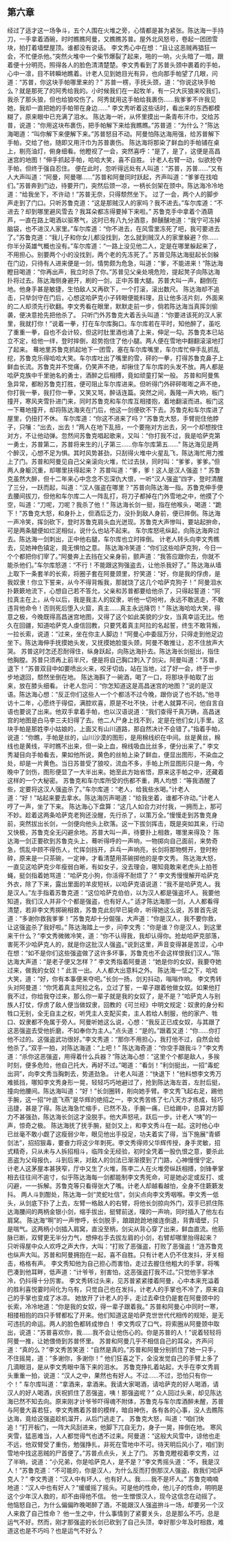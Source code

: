 ## 第六章

经过了适才这一场争斗，五个人围在火堆之旁，心情都是甚为紧张。陈达海一手持刀，一手拿着酒碗，时时瞧瞧阿曼，又瞧瞧苏普。屋外北风怒号，卷起一团团雪块，拍打着墙壁屋顶。谁都没有说话。
李文秀心中在想：“且让这恶贼再猖狂一会，不忙便杀他。”突然火堆中一个柴节爆裂了起来，啪的一响，火头暗了一暗，跟着便十分明亮，照得各人的脸色清清楚楚。李文秀看到了苏普头颈中裹着的手帕，心中一凛，目不转瞬地瞧着。计老人见到她目光有异，也向那手帕望了几眼，问道：“苏普，你这块手帕哪里来的？”
苏普一楞，手抚头颈，道：“你说这块手帕么？就是那死了的阿秀给我的。小时候我们在一起牧羊，有一只大灰狼来咬我们，我杀了那头狼，但也给狼咬伤了。阿秀就用这手帕给我裹伤……我爹爹不许我见她，我却一直把她的手帕带在身边……”
李文秀听着这些话时，看出来的东西都模糊了，原来眼中已充满了泪水。
陈达海一听，从怀里摸出一条青布汗巾，交给苏普，说道：“你用这块布裹伤，把手帕解下来给我瞧瞧。”苏普道：“为什么？”陈达海喝道：“叫你解下来便解下来。”苏普怒目不动。阿曼怕陈达海用强，给苏普解下手帕，交给了他，随即又用汗巾为苏普裹伤。
陈达海将那染了鲜血的手帕铺在桌上，剔亮油灯，俯身细看。他瞪视了一会，突然喜呼：“是了，是了，这便是高昌迷宫的地图！”伸手抓起手帕，哈哈大笑，喜不自胜。
计老人右臂一动，似欲抢夺手帕，但终于强自忍住。
便在此时，忽听得远处有人叫道：“苏普，苏普……”又有人大声叫道：“阿曼，阿曼哪……”苏普和阿曼同时跃起，齐声叫道：“爹爹在找咱们。”苏普奔到门边，待要开门，突然后颈一凉，一柄长剑架在颈中。陈达海冷冷地道：“给我坐下，不许动！”苏普无奈，只得颓然坐下。
过了一会，两个人的脚步声走到了门口。只听苏鲁克道：“这是那贼汉人的家吗？我不进去。”车尔库道：“不进去？却到哪里避风雪去？我耳朵都冻得要掉下来啦。”
苏鲁克手中拿着个酒葫芦，一直在路上喝酒以驱寒气，这时已有八九分酒意，醉醺醺地道：“我宁可冻掉脑袋，也不进汉人家里。”车尔库道：“你不进去，在风雪里冻死了吧，我可要进去了。”苏鲁克道：“我儿子和你女儿都没找到，怎么就到贼汉人的家里躲避？你……你半分英雄气概也没有。”车尔库道：“一路上没见他二人，定是在哪里躲起来了，不用担心。别要两个小的没找到，两个老的先冻死了。”
苏普见陈达海挺起长剑躲在门边，只待有人进来便是一剑，情势颇为危急，叫道：“爹，不能进来！”陈达海瞪目喝道：“你再出声，我立时杀了你。”苏普见父亲处境危险，提起凳子向陈达海扑将过去。陈达海侧身避开，刷的一剑，正中苏普大腿。苏普大叫一声，翻倒在地。他身手甚是敏捷，生怕敌人又再砍下，一个打滚，滚出数尺。
陈达海却不追击，只举剑守在门后，心想这哈萨克小子转眼便能料理，且让他多活片刻，外面来的二人却须先行砍翻。李文秀看在眼里，默默走前一步，倘若陈达海当真挥剑偷袭，便决意抢先把他杀了。
只听门外苏鲁克大着舌头叫道：“你要进该死的汉人家里，我就打你！”说着一拳，打在车尔库胸口。车尔库若在平时，知他醉了，虽吃了重重一拳，自也不会计较，但这时肚里酒也涌了上来，伸足一勾。苏鲁克本已站立不定，给他一绊，登时摔倒，趁势抱住了他小腿。两人便在雪地中翻翻滚滚地打了起来。
蓦地里苏鲁克抓起地下一团雪，塞在车尔库嘴里，车尔库忙伸手乱抓乱挖，苏鲁克乐得哈哈大笑。车尔库吐出了嘴里的雪，砰的一拳，打得苏鲁克鼻子上鲜血长流。苏鲁克并不觉痛，仍笑声不绝，却揪住了车尔库的头发不放。两人都是哈萨克族中千里驰名的勇士，酒醉之后相搏，竟如顽童打架一般。
苏普和阿曼焦急异常，都盼苏鲁克打胜，便可阻止车尔库进来。但听得门外砰砰嘭嘭之声不绝，你打我一拳，我打你一拳，又笑又骂，醉话连篇。突然之间，轰隆一声大响，板门撞开，寒风夹雪扑进门来，同时苏鲁克和车尔库互相搂抱，着地翻滚而进。板门这一下蓦地撞开，却将陈达海夹在门后，他这一剑便砍不下去。苏鲁克和车尔库进了屋里，仍扭打不休。
车尔库道：“你这不进来了吗？”苏鲁克大怒，手臂扼住他脖子，只嚷：“出去，出去！”两人在地下乱扭，一个要拖对方出去，另一个却想按住对方，不让他动弹。忽然间苏鲁克唱起歌来，又叫：“你打我不过，我是哈萨克第一勇士，苏普第二，苏普将来生的儿子第三……你车尔库第五……”
陈达海见是两个醉汉，心想不足为惧。其时风势甚劲，只刮得火堆中火星乱飞，陈达海忙用力推上了门。苏普和阿曼见自己父亲滚向火堆，忙过去扶，同时叫：“爹爹，爹爹。”但两人身躯沉重，却哪里扶得起来？
苏普叫道：“爹，爹！这人是汉人强盗！”
苏鲁克虽然大醉，但十二年来心中念念不忘深仇大恨，一听“汉人强盗”四字，登时清醒了三分，一跃而起，叫道：“汉人强盗在哪里？”苏普向陈达海一指。苏鲁克伸手便去腰间拔刀，但他和车尔库二人一阵乱打，将刀子都掉在门外雪地之中，他摸了个空，叫道：“刀呢，刀呢？我杀了他！”
陈达海长剑一挺，指在他喉头，喝道：“跪下！”苏鲁克大怒，和身扑上，但酒后乏力，没扑到敌人身前，便已摔倒。陈达海一声冷笑，挥剑砍下，登时苏鲁克肩头血光迸现。苏鲁克大声惨叫，要站起拚命，可是两条腿便如烂泥相似，说什么也站不起来。
车尔库怒吼纵起，向陈达海奔过去。陈达海一剑刺出，正中他右腿，车尔库也立时摔倒。
计老人转头向李文秀瞧去，见她神色镇定，竟无惧怕之意。
陈达海冷笑道：“你们这些哈萨克狗，今日一个个都把你们宰了。”阿曼奔上去挡在父亲身前，颤声道：“我答应跟你去，你就不能杀他们。”车尔库怒道：“不行！不能跟这狗强盗去，让他杀我好了。”
陈达海从墙上取下一条套羊的长索，将圈子套在阿曼颈里，狞笑道：“好，你是我的俘虏，是我奴隶！你立下誓来，从今不得背叛我，那就饶了这几个哈萨克狗子！”
阿曼泪水扑簌簌地流下，心想自己若不答允，父亲和苏普都要给他杀了，只得起誓道：“阿拉真主在上，从今以后，我是我主人的奴隶，听他一切吩咐，永远不敢逃走，不敢违背他命令！否则死后堕入火窟，真主……真主永远降罚！”
陈达海哈哈大笑，得意之极，今晚既得高昌迷宫地图，又得了这个如此美貌的少女，当真幸运无比。他久在回疆，知道哈萨克人虔信回教，只要凭着真主阿拉的名起誓，终生不敢背叛，一拉长索，说道：“过来，坐在你主人脚边！”阿曼心中委屈万分，只得走到他足边坐下。陈达海伸手抚摸她头发，又抚摸她脸蛋头颈，阿曼不敢推让，忍不住放声大哭。
苏普这时怎还忍耐得住，纵身跃起，向陈达海扑去。陈达海长剑挺出，指住他胸膛。苏普只须再上前半尺，便是将自己胸口刺入了剑尖。阿曼叫道：“苏普，退下！”苏普双目中如要喷出火来，咬牙切齿，站在当地，过了好一会，终于一步步地退回，颓然坐倒在地。
陈达海斟了一碗酒，喝了一口，将那块手帕取了出来，放在膝头细看。
计老人忽问：“你怎知道这是高昌迷宫的地图？”说的是汉语。陈达海心想：“反正你们这些人一个个都活不过今晚，跟你说了也不妨。”他寻访十二年，心愿终于得偿，满腔欢喜，原是不吐不快，计老人就算不问，他自言自语也要说了出来。他双手拿着手帕，也以汉语说道：“我们查得千真万确，高昌迷宫的地图是白马李三夫妇得了去。他二人尸身上找不到，定是在他们女儿手里。这块手帕是那姓李小姑娘的，上面又有山川道路，那自然决计不会错了。”指着手帕，说道：“你瞧，手帕是丝的，山川沙漠的图形，是用棉线织在中间。丝是黄丝，棉线也是黄线，平时瞧不出来，但一染上血，棉线吸血比丝多，便分出来了。”
李文秀凝目向手帕看去，果如他所说，黄色的丝帕上染了鲜血，便显出图形，不染血之处，却是一片黄色。当日苏普受了狼咬，流血不多，手帕上所显图形只是一角，今晚中了剑伤，图形便显了一大半出来。她至此方始省悟，原来这手帕之中，还藏着这样的一个大秘密。
苏鲁克和车尔库所受的伤都不重，两人均想：“等我酒醒了些，定要将这汉人强盗杀了。”车尔库道：“老人，给我些水喝。”计老人道：“好！”站起来要去拿水。陈达海厉声喝道：“给我坐着，谁都不许动。”计老人哼了一声，坐了下来。
陈达海心下盘算：“这几人如合力对付我，一拥而上，那可不妙。趁着这两条哈萨克老狗还没醒，先行杀了，以策万全。”慢慢走到苏鲁克身前，突然拔出长剑，一剑便向他头上砍落。这一下拔剑挥击，既是突如其来，行动又快极，苏鲁克全无闪避余地。苏普大叫一声，待要扑上相救，哪里来得及？
陈达海一剑正要砍到苏鲁克头上，蓦听得呼的一声响，一物掷向自己面前，来势奇急，慌乱中顾不得伤人，忙挥剑挡开，乒乓一声响亮，长剑将那物劈开，登时粉碎，原来是一只茶碗，一定神，才看清楚用茶碗掷他的是李文秀。
陈达海大怒，一直见这哈萨克少年瘦弱白晰，有如女子，没去理会，哪知竟敢来老虎头上拍苍蝇，挺剑指着她骂道：“哈萨克小狗，你活得不耐烦了？”
李文秀慢慢解开哈萨克外衣，除了下来，露出里面的羊皮短袄，以哈萨克语说道：“我不是哈萨克人。我是汉人。”左手指着苏鲁克道：“这位哈萨克伯伯，以为汉人都是强盗坏人。我要他知道，我们汉人并非个个都是强盗，也有好人。”
适才陈达海那一剑，人人都看得清楚，若非李文秀掷碗相救，苏鲁克此刻早已毙命，听得她这么说，苏普首先说道：“多谢你救我爹爹！”苏鲁克却十分倔强，大声道：“你是汉人，我不要你救，让这强盗杀了我好啦。”
陈达海踏上一步，问李文秀：“你是谁？你是汉人，到这里来干什么？”李文秀微微冷笑，道：“你不认得我，我却认得你。抢劫哈萨克部落，害死不少哈萨克人的，就是你这批汉人强盗。”说到这里，声音变得甚是苦涩，心中在想：“如不是你们这些强盗做了这许多坏事，苏鲁克也不会这样恨我们汉人。”陈达海大声道：“是老子便又怎样？”
李文秀指着阿曼道：“她是你的女奴，我要夺她过来，做我的女奴！”
此言一出。人人都大出意料之外。
陈达海一怔之下，哈哈大笑，道：“好，你有本事便来夺吧。”长剑一扬，剑刃抖动，嗡嗡作响。
李文秀转头对阿曼道：“你凭着真主阿拉之名，立过了誓，一辈子跟着他做女奴。如果他打我不过，你给我夺过来，那么你一辈子就是我的女奴了，是不是？”哈萨克人与别族人打仗，俘虏了敌人便当做奴隶，回教的《可兰经》中明文规定：奴隶的身分和牲口无别，全无自主之权，听凭主人支配买卖，主人若给人制服，他的家产、牲口、奴隶都不免属于旁人。阿曼听她这么说，心想：“我反正已成女奴，与其跟了这恶强盗去受他折磨，不如奉你为主人。”点头道：“是的。”跟着又道：“你……你打他不过的。这强盗武功很好。”李文秀道：“那你不用担心，我打他不过，自然会给他杀了。”双手一拍，对陈达海道：“上吧！”
陈达海奇道：“你空手跟我斗？”李文秀道：“杀你这恶强盗，用得着什么兵器？”陈达海心想：“这里个个都是敌人，多挨时刻，便多危险，他自己托大，再好不过。”喝道：“看剑！”利剑挺出，一招“毒蛇出洞”，向李文秀当胸刺去，势道劲急。
计老人叫道：“快退下！”他料想李文秀万难抵挡，哪知李文秀身形一晃，轻轻巧巧地避过了，抢到陈达海左首，左肘后挺，撞向他腰间。陈达海叫道：“好！”长剑圈转，削向她手臂。李文秀飞起右足，踢他手腕，这一招“叶底飞燕”是华辉的绝招之一，李文秀苦练了七八天方才练成，轻巧迅捷，甚是了得。陈达海急忙缩手，已然不及，手腕一痛，已给踢中，总算对方脚力不甚强劲，陈达海长剑这才没脱手。他大声怒吼，跃后一步。计老人“咦”的一声，惊奇之极。
陈达海抚了抚手腕，挺剑又上，和李文秀斗在一起。这时他心中已丝毫不敢小觑了这瘦弱少年，眼见他出手投足，功夫着实了得，当下施展“青蟒剑法”，招招狠毒，要奋力将这少年刺死。李文秀得师父华辉传授，身手灵敏，招式精奇，只从未与人拆招相斗，临阵全无经验，初时全凭着一股仇恨之意，要杀此恶盗为父母报仇，斗到后来，对敌人的剑法已渐渐摸到了门路，心神慢慢宁定。
计老人这茅屋本甚狭窄，厅中又生了火堆，陈李二人在火堆旁纵跃相搏，剑锋拳掌相去往往间不逾寸，似乎陈达海每一剑都能制李文秀死命，可是她必定或反打、或闪避，一一拆解。苏鲁克等只看得张大了嘴。计老人却越看越怕，全身不住簌簌发抖。
两人斗到酣处，陈达海一剑“灵蛇吐信”，剑尖点向李文秀咽喉。李文秀一低头，从剑底下扑了上去，左臂一格敌人的右臂，将他长剑掠向外门，双手已抓住陈达海腰间的两柄金银小剑，缩手拔出，挺臂前送，噗的一声响，同时插入了他左右肩窝。
陈达海“啊”的一声惨呼，长剑脱手，踉踉跄跄地接连倒退，背靠墙壁，只是喘气。这两柄小剑插入肩窝，直没至柄，剑尖从背心穿了出来，鲜血直流。他筋脉已断，双臂更无半分力气，想伸右手去拔左肩的小剑，右臂却哪里抬得起来？
只听得屋中众人欢呼之声大作，大叫：“打败了恶强盗，打败了恶强盗！”连苏鲁克也纵声大叫。苏普和阿曼拥抱在一起，喜不自胜。只有计老人仍不住发抖，牙关相击，格格有声。
李文秀知他为自己担心而害怕，走过去握住他粗大的手掌，将嘴巴凑到他耳畔，低声道：“计爷爷，别害怕，这恶强盗打我不过。”只觉他手掌冰冷，仍抖得十分厉害。
李文秀转过头来，见苏普紧紧搂着阿曼，心中本来充溢着的胜利喜悦霎时间化为乌有，只觉自己也在发抖，计老人的手掌也不冷了，原来自己的手掌也变成了冰凉。
她放开了计老人的手，走过去牵住仍是套在阿曼颈中的长索，冷冷地道：“你是我的女奴，得一辈子跟着我。”
苏普和阿曼心中同时一寒，相搂相抱的四只手臂都松了开来。他们知道这是哈萨克世世代代相传的规矩，是无可违抗的命运。两人的脸色都转成惨白！
李文秀叹了口气，将索圈从阿曼颈中取出，说道：“苏普喜欢你，我……我不会让他伤心的。你是苏普的人！”说着轻轻将阿曼一推，让她偎倚到苏普怀里。
苏普和阿曼几乎不相信自己的耳朵，齐声问道：“真的么？”李文秀苦笑道：“自然是真的。”苏普和阿曼分别抓住了她一只手，不住摇晃，道：“多谢你，多谢你！”
他们狂喜之下，全没发觉自己的手臂上多了几滴眼泪，是从李文秀眼中落下来的泪水。
苏鲁克挣扎着站起，大手在李文秀肩头重重一拍，说道：“汉人之中，果然也有好人。不过……不过，恐怕只有你一个！”
车尔库叫道：“拿酒来，拿酒来。我请大家喝酒，请哈萨克的好人喝酒，请汉人的好人喝酒，庆祝抓住了恶强盗，咦！那强盗呢？”
众人回过头来，却见陈达海已然不知去向。原来刚才计爷爷吓得魂不附体，苏鲁克与车尔库酒醉未醒，苏普与阿曼大喜若狂，李文秀瞧着苏普的模样，暗自神伤，各有各的心事，没人去瞧陈达海，竟给这强盗趁机溜开，从后门逃走了。
苏鲁克大怒，叫道：“咱们快追！”打开板门，一阵大风刮进来，他脚下兀自无力，身子一晃，摔倒在地。
寒风夹雪，猛恶难当，人人都觉得气也透不过来。阿曼道：“这般大风雪中，谅他也走不远，他双臂受了重伤，勉强挣扎，非死在雪地中不可。待天明后风小了，咱们到雪地中找这恶贼的尸首便了。”苏普点点头，关上了门。
苏鲁克瞪视着李文秀，过了半晌，说道：“小兄弟，你是哈萨克人，是不是？”李文秀摇头道：“不，我是汉人！”苏鲁克道：“不可能的，你是汉人，为什么反而打倒那汉人强盗，救我们哈萨克人？”
李文秀道：“汉人中有坏人，也有好人。我……我不是坏人。”
苏鲁克喃喃地道：“汉人中也有好人？”缓缓摇了摇头。可是他的性命，他儿子的性命，明明是这个少年汉人救的，却不由得他不信。
他一生憎恨汉人，现今这信念在动摇了。他恼怒自己，为什么偏偏昨晚喝醉了酒，不能跟汉人强盗拚斗一场，却要另一个汉人来救了自己性命？
他一生之中，什么事情到了紧要关头，总是那么不巧，总是运气不好。然而，刚才那强盗的长剑已砍到了自己头顶，幸好那少年及时相救，难道这也是不巧吗？也是运气不好么？